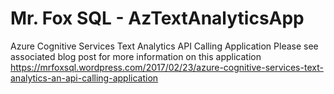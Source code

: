 # Mr. Fox SQL - AzTextAnalyticsApp
Azure Cognitive Services Text Analytics API Calling Application
Please see associated blog post for more information on this application
https://mrfoxsql.wordpress.com/2017/02/23/azure-cognitive-services-text-analytics-an-api-calling-application
